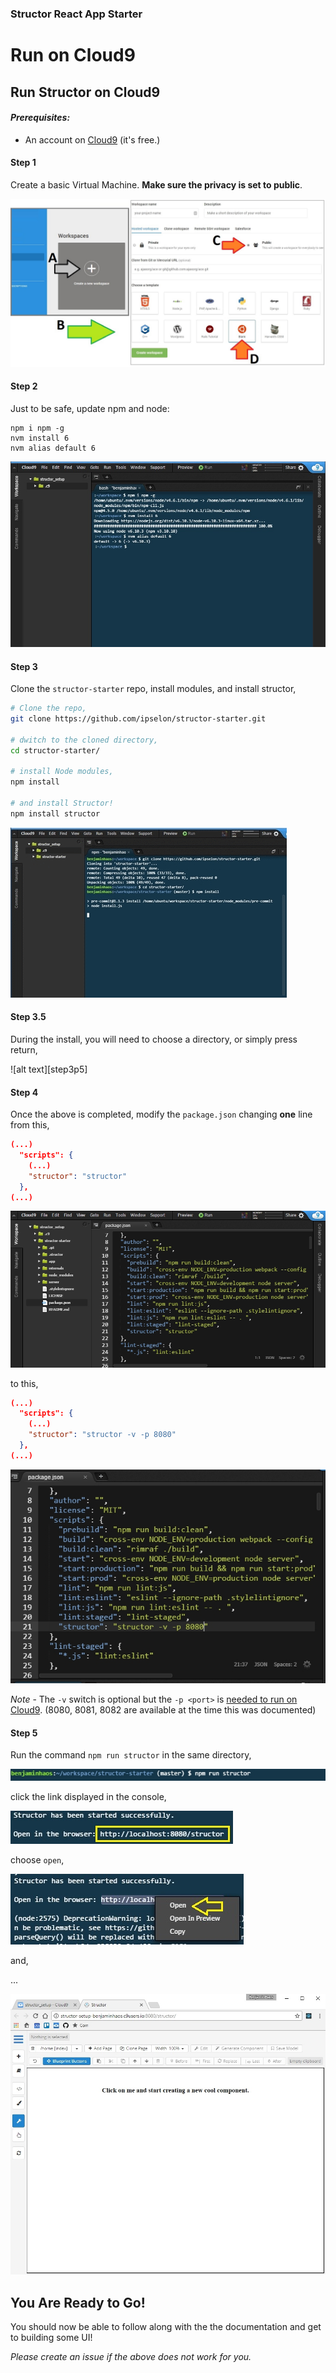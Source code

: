 [step1]: ./docs/img/step1.jpg
[step2]: ./docs/img/step2.jpg
[step3]: ./docs/img/step3.gif
[step3p2]: ./docs/img/step3p2.jpg
[step4p1]: ./docs/img/step4p1.jpg
[step4p2]: ./docs/img/step4p2.jpg
[step5p1]: ./docs/img/step5p1.jpg
[step5p2]: ./docs/img/step5p2.jpg
[step5p3]: ./docs/img/step5p3.jpg
[step5p4]: ./docs/img/step5p4.jpg

### Structor React App Starter

# Run on Cloud9

## Run Structor on Cloud9

#### *Prerequisites:*
* An account on [Cloud9](https://c9.io/) (it's free.)

#### Step 1

Create a basic Virtual Machine. **Make sure the privacy is set to public**.

![alt text][step1]

#### Step 2

Just to be safe, update npm and node:

```
npm i npm -g
nvm install 6
nvm alias default 6
```

![alt text][step2]

#### Step 3

Clone the ```structor-starter``` repo, install modules, and install structor,

```bash
# Clone the repo,
git clone https://github.com/ipselon/structor-starter.git

# dwitch to the cloned directory,
cd structor-starter/

# install Node modules,
npm install

# and install Structor!
npm install structor
```

![alt text][step3]

#### Step 3.5

During the install, you will need to choose a directory, or simply press return,

![alt text][step3p5]

#### Step 4

Once the above is completed, modify the ```package.json``` changing **one** line from this,

```json
(...)
  "scripts": {
    (...)
    "structor": "structor"
  },
(...)
```

![alt text][step4p1]

to this,

```json
(...)
  "scripts": {
    (...)
    "structor": "structor -v -p 8080"
  },
(...)
```

![alt text][step4p2]

*Note* - The ```-v``` switch is optional but the ```-p <port>``` is [needed to run on Cloud9](https://docs.c9.io/docs/multiple-ports). (8080, 8081, 8082 are available at the time this was documented) 

#### Step 5

Run the command ```npm run structor``` in the same directory,

![alt text][step5p1]

click the link displayed in the console,

![alt text][step5p2]

choose ```open```,

![alt text][step5p3]

and,

...

![alt text][step5p4]

## You Are Ready to Go!

You should now be able to follow along with the the documentation and get to building some UI!

*Please create an issue if the above does not work for you.*
